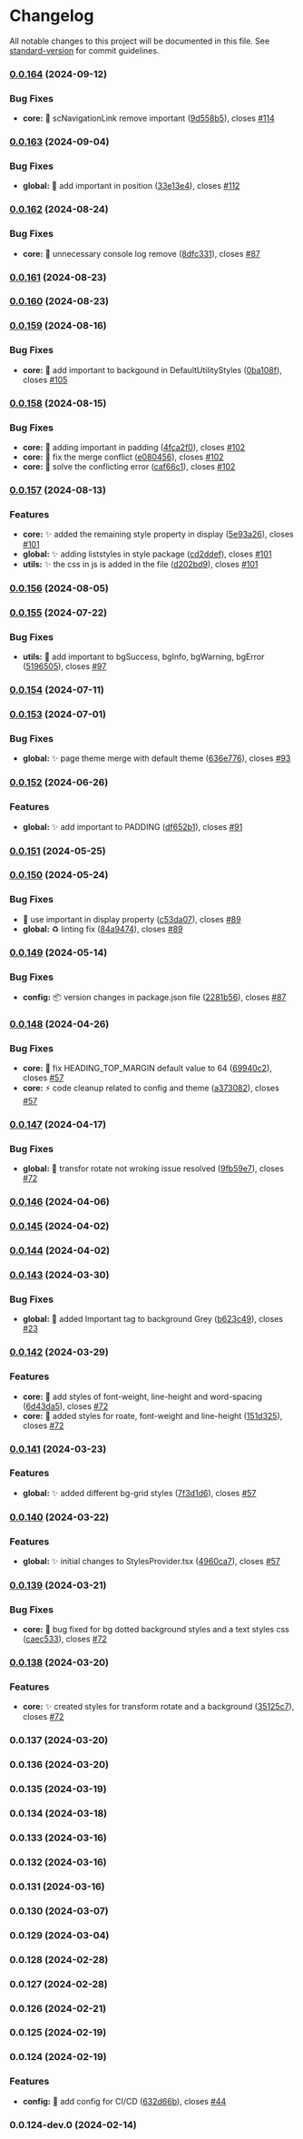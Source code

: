 # Changelog

All notable changes to this project will be documented in this file. See [standard-version](https://github.com/conventional-changelog/standard-version) for commit guidelines.

### [0.0.164](https://github.com/wrappid/styles/compare/v0.0.163...v0.0.164) (2024-09-12)


### Bug Fixes

* **core:** :bug: scNavigationLink remove important ([9d558b5](https://github.com/wrappid/styles/commit/9d558b5ee6916b58c2357ae25efe2a1e22de69fb)), closes [#114](https://github.com/wrappid/styles/issues/114)

### [0.0.163](https://github.com/wrappid/styles/compare/v0.0.162...v0.0.163) (2024-09-04)


### Bug Fixes

* **global:** :bug: add important in position ([33e13e4](https://github.com/wrappid/styles/commit/33e13e4ec095e0e674fc6896101a7fbb6e1d42f3)), closes [#112](https://github.com/wrappid/styles/issues/112)

### [0.0.162](https://github.com/wrappid/styles/compare/v0.0.161...v0.0.162) (2024-08-24)


### Bug Fixes

* **core:** :bug: unnecessary console log remove ([8dfc331](https://github.com/wrappid/styles/commit/8dfc33159eac04ba89d18f04afad76c3b24e3a95)), closes [#87](https://github.com/wrappid/styles/issues/87)

### [0.0.161](https://github.com/wrappid/styles/compare/v0.0.160...v0.0.161) (2024-08-23)

### [0.0.160](https://github.com/wrappid/styles/compare/v0.0.159...v0.0.160) (2024-08-23)

### [0.0.159](https://github.com/wrappid/styles/compare/v0.0.158...v0.0.159) (2024-08-16)


### Bug Fixes

* **core:** :bug: add important to backgound in DefaultUtilityStyles ([0ba108f](https://github.com/wrappid/styles/commit/0ba108fef77d9e9b052ebcc9595938718943d71b)), closes [#105](https://github.com/wrappid/styles/issues/105)

### [0.0.158](https://github.com/wrappid/styles/compare/v0.0.157...v0.0.158) (2024-08-15)


### Bug Fixes

* **core:** :bug: adding important in padding ([4fca2f0](https://github.com/wrappid/styles/commit/4fca2f034cc9b8ecd578b270a02a667e13856d2c)), closes [#102](https://github.com/wrappid/styles/issues/102)
* **core:** :bug: fix the merge conflict ([e080456](https://github.com/wrappid/styles/commit/e080456ae3c49e655ba86bc67bdd91151560465a)), closes [#102](https://github.com/wrappid/styles/issues/102)
* **core:** :bug: solve the conflicting error ([caf66c1](https://github.com/wrappid/styles/commit/caf66c13d853681375900cd43b8419c66d36ce4a)), closes [#102](https://github.com/wrappid/styles/issues/102)

### [0.0.157](https://github.com/wrappid/styles/compare/v0.0.156...v0.0.157) (2024-08-13)


### Features

* **core:** :sparkles: added the remaining style property in display ([5e93a26](https://github.com/wrappid/styles/commit/5e93a26d38cd96ca7fa065d7499de394247a30f4)), closes [#101](https://github.com/wrappid/styles/issues/101)
* **global:** :sparkles: adding liststyles in style package ([cd2ddef](https://github.com/wrappid/styles/commit/cd2ddefda6f51d2316f47031af4407551571392e)), closes [#101](https://github.com/wrappid/styles/issues/101)
* **utils:** :sparkles: the css in js is added in the file ([d202bd9](https://github.com/wrappid/styles/commit/d202bd9af223401d50dc2d312e8b98487c36d558)), closes [#101](https://github.com/wrappid/styles/issues/101)

### [0.0.156](https://github.com/wrappid/styles/compare/v0.0.155...v0.0.156) (2024-08-05)

### [0.0.155](https://github.com/wrappid/styles/compare/v0.0.154...v0.0.155) (2024-07-22)


### Bug Fixes

* **utils:** :lipstick: add important to bgSuccess, bgInfo, bgWarning, bgError ([5196505](https://github.com/wrappid/styles/commit/5196505c86a59b77b91ce67cf6bdb8ac002b5179)), closes [#97](https://github.com/wrappid/styles/issues/97)

### [0.0.154](https://github.com/wrappid/styles/compare/v0.0.153...v0.0.154) (2024-07-11)

### [0.0.153](https://github.com/wrappid/styles/compare/v0.0.152...v0.0.153) (2024-07-01)


### Bug Fixes

* **global:** :sparkles: page theme merge with default theme ([636e776](https://github.com/wrappid/styles/commit/636e7764c37db4ec18d4cd3cb4c0ca2fa5971ea9)), closes [#93](https://github.com/wrappid/styles/issues/93)

### [0.0.152](https://github.com/wrappid/styles/compare/v0.0.151...v0.0.152) (2024-06-26)


### Features

* **global:** :sparkles: add important to PADDING ([df652b1](https://github.com/wrappid/styles/commit/df652b134cbc41f9572311d436e764390b8910ec)), closes [#91](https://github.com/wrappid/styles/issues/91)

### [0.0.151](https://github.com/wrappid/styles/compare/v0.0.150...v0.0.151) (2024-05-25)

### [0.0.150](https://github.com/wrappid/styles/compare/v0.0.149...v0.0.150) (2024-05-24)


### Bug Fixes

* :bug: use important in display property ([c53da07](https://github.com/wrappid/styles/commit/c53da0734a0fdc1f68d931a79429e8bf102bcbbb)), closes [#89](https://github.com/wrappid/styles/issues/89)
* **global:** :recycle: linting fix ([84a9474](https://github.com/wrappid/styles/commit/84a9474d226e77d129149c1e5ef0bd0143446f8b)), closes [#89](https://github.com/wrappid/styles/issues/89)

### [0.0.149](https://github.com/wrappid/styles/compare/v0.0.148...v0.0.149) (2024-05-14)


### Bug Fixes

* **config:** 📦 version changes in package.json file ([2281b56](https://github.com/wrappid/styles/commit/2281b56ac9323d7033092127ac97ce8520e970de)), closes [#87](https://github.com/wrappid/styles/issues/87)

### [0.0.148](https://github.com/wrappid/styles/compare/v0.0.147...v0.0.148) (2024-04-26)


### Bug Fixes

* **core:** :art: fix HEADING_TOP_MARGIN default value to 64 ([69940c2](https://github.com/wrappid/styles/commit/69940c2161c3bb87ee6af16178c939e29fabf714)), closes [#57](https://github.com/wrappid/styles/issues/57)
* **core:** :zap: code cleanup related to config and theme ([a373082](https://github.com/wrappid/styles/commit/a37308208a9364c1cd70d2cd15562988b9464042)), closes [#57](https://github.com/wrappid/styles/issues/57)

### [0.0.147](https://github.com/wrappid/styles/compare/v0.0.146...v0.0.147) (2024-04-17)


### Bug Fixes

* **global:** :bug: transfor rotate not wroking issue resolved ([9fb59e7](https://github.com/wrappid/styles/commit/9fb59e710f6106ca6e37bf5781cd4ef91cae3732)), closes [#72](https://github.com/wrappid/styles/issues/72)

### [0.0.146](https://github.com/wrappid/styles/compare/v0.0.145...v0.0.146) (2024-04-06)

### [0.0.145](https://github.com/wrappid/styles/compare/v0.0.144...v0.0.145) (2024-04-02)

### [0.0.144](https://github.com/wrappid/styles/compare/v0.0.143...v0.0.144) (2024-04-02)

### [0.0.143](https://github.com/wrappid/styles/compare/v0.0.142...v0.0.143) (2024-03-30)


### Bug Fixes

* **global:** :bug: added Important tag to background Grey ([b623c49](https://github.com/wrappid/styles/commit/b623c492980e4e8a538f60ca20bc996ead9cf895)), closes [#23](https://github.com/wrappid/styles/issues/23)

### [0.0.142](https://github.com/wrappid/styles/compare/v0.0.141...v0.0.142) (2024-03-29)


### Features

* **core:** :memo: add styles of font-weight, line-height and word-spacing ([6d43da5](https://github.com/wrappid/styles/commit/6d43da518c069c22d37a59343a5b0541a0458e26)), closes [#72](https://github.com/wrappid/styles/issues/72)
* **core:** :memo: added styles for roate, font-weight and line-height ([151d325](https://github.com/wrappid/styles/commit/151d325dbe3fcba2106a04cac4fc426fcc1f5703)), closes [#72](https://github.com/wrappid/styles/issues/72)

### [0.0.141](https://github.com/wrappid/styles/compare/v0.0.140...v0.0.141) (2024-03-23)


### Features

* **global:** :sparkles: added different bg-grid styles ([7f3d1d6](https://github.com/wrappid/styles/commit/7f3d1d66fdbc87fa4165c00f480643e586d27d0d)), closes [#57](https://github.com/wrappid/styles/issues/57)

### [0.0.140](https://github.com/wrappid/styles/compare/v0.0.139...v0.0.140) (2024-03-22)


### Features

* **global:** :sparkles: initial changes to StylesProvider.tsx ([4960ca7](https://github.com/wrappid/styles/commit/4960ca74bd02a2ff653927cf3b756fafee532687)), closes [#57](https://github.com/wrappid/styles/issues/57)

### [0.0.139](https://github.com/wrappid/styles/compare/v0.0.138...v0.0.139) (2024-03-21)


### Bug Fixes

* **core:** :bug: bug fixed for bg dotted background styles and a text styles css ([caec533](https://github.com/wrappid/styles/commit/caec53349348798a93ec050b912299398d5a6d9f)), closes [#72](https://github.com/wrappid/styles/issues/72)

### [0.0.138](https://github.com/wrappid/styles/compare/v0.0.137...v0.0.138) (2024-03-20)


### Features

* **core:** :sparkles: created styles for transform rotate and a background ([35125c7](https://github.com/wrappid/styles/commit/35125c71bb873c88314d65222755735339b7a5b0)), closes [#72](https://github.com/wrappid/styles/issues/72)

### 0.0.137 (2024-03-20)

### 0.0.136 (2024-03-20)

### 0.0.135 (2024-03-19)

### 0.0.134 (2024-03-18)

### 0.0.133 (2024-03-16)

### 0.0.132 (2024-03-16)

### 0.0.131 (2024-03-16)

### 0.0.130 (2024-03-07)

### 0.0.129 (2024-03-04)

### 0.0.128 (2024-02-28)

### 0.0.127 (2024-02-28)

### 0.0.126 (2024-02-21)

### 0.0.125 (2024-02-19)

### 0.0.124 (2024-02-19)


### Features

* **config:** :wrench: add config for CI/CD ([632d66b](https://github.com/wrappid/styles/commit/632d66b906770a659ffeaf80f31e8e11f5a37110)), closes [#44](https://github.com/wrappid/styles/issues/44)

### 0.0.124-dev.0 (2024-02-14)
